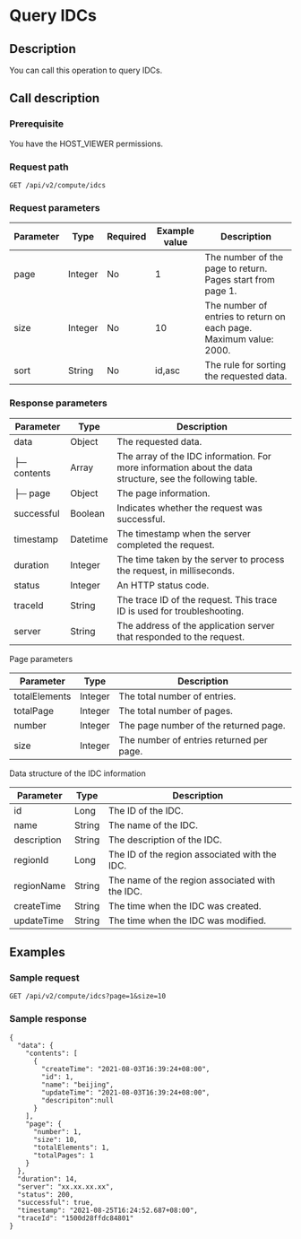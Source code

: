 Query IDCs 
===============================



Description 
--------------------------------

You can call this operation to query IDCs.

Call description 
-------------------------------------

### Prerequisite 

You have the HOST_VIEWER permissions.

### Request path 

`GET /api/v2/compute/idcs`

### Request parameters 



| Parameter |  Type   | Required | Example value |                                    Description                                     |
|-----------|---------|----------|---------------|------------------------------------------------------------------------------------|
| page      | Integer | No       | 1             | The number of the page to return. Pages start from page 1.                         |
| size      | Integer | No       | 10            | The number of entries to return on each page. Maximum value: 2000. |
| sort      | String  | No       | id,asc        | The rule for sorting the requested data.                                           |



### Response parameters 



|  Parameter  |   Type   |                                                Description                                                |
|-------------|----------|-----------------------------------------------------------------------------------------------------------|
| data        | Object   | The requested data.                                                                                       |
| ├─ contents | Array    | The array of the IDC information. For more information about the data structure, see the following table. |
| ├─ page     | Object   | The page information.                                                                                     |
| successful  | Boolean  | Indicates whether the request was successful.                                                             |
| timestamp   | Datetime | The timestamp when the server completed the request.                                                      |
| duration    | Integer  | The time taken by the server to process the request, in milliseconds.                                     |
| status      | Integer  | An HTTP status code.                                                                                      |
| traceId     | String   | The trace ID of the request. This trace ID is used for troubleshooting.                                   |
| server      | String   | The address of the application server that responded to the request.                                      |



Page parameters


|   Parameter   |  Type   |               Description                |
|---------------|---------|------------------------------------------|
| totalElements | Integer | The total number of entries.             |
| totalPage     | Integer | The total number of pages.               |
| number        | Integer | The page number of the returned page.    |
| size          | Integer | The number of entries returned per page. |



Data structure of the IDC information


|  Parameter  |  Type  |                   Description                   |
|-------------|--------|-------------------------------------------------|
| id          | Long   | The ID of the IDC.                              |
| name        | String | The name of the IDC.                            |
| description | String | The description of the IDC.                     |
| regionId    | Long   | The ID of the region associated with the IDC.   |
| regionName  | String | The name of the region associated with the IDC. |
| createTime  | String | The time when the IDC was created.              |
| updateTime  | String | The time when the IDC was modified.             |



Examples 
-----------------------------

### Sample request 

`GET /api/v2/compute/idcs?page=1&size=10`

### Sample response 

```unknow
{
  "data": {
    "contents": [
      {
        "createTime": "2021-08-03T16:39:24+08:00",
        "id": 1,
        "name": "beijing",
        "updateTime": "2021-08-03T16:39:24+08:00",
        "descripiton":null
      }
    ],
    "page": {
      "number": 1,
      "size": 10,
      "totalElements": 1,
      "totalPages": 1
    }
  },
  "duration": 14,
  "server": "xx.xx.xx.xx",
  "status": 200,
  "successful": true,
  "timestamp": "2021-08-25T16:24:52.687+08:00",
  "traceId": "1500d28ffdc84801"
}
```


